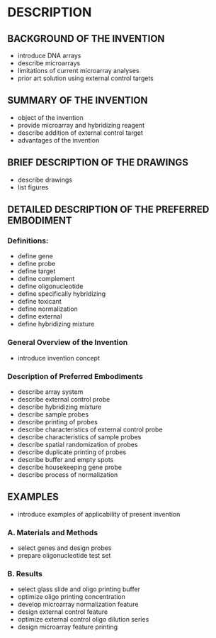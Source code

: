 # DESCRIPTION

## BACKGROUND OF THE INVENTION

- introduce DNA arrays
- describe microarrays
- limitations of current microarray analyses
- prior art solution using external control targets

## SUMMARY OF THE INVENTION

- object of the invention
- provide microarray and hybridizing reagent
- describe addition of external control target
- advantages of the invention

## BRIEF DESCRIPTION OF THE DRAWINGS

- describe drawings
- list figures

## DETAILED DESCRIPTION OF THE PREFERRED EMBODIMENT

### Definitions:

- define gene
- define probe
- define target
- define complement
- define oligonucleotide
- define specifically hybridizing
- define toxicant
- define normalization
- define external
- define hybridizing mixture

### General Overview of the Invention

- introduce invention concept

### Description of Preferred Embodiments

- describe array system
- describe external control probe
- describe hybridizing mixture
- describe sample probes
- describe printing of probes
- describe characteristics of external control probe
- describe characteristics of sample probes
- describe spatial randomization of probes
- describe duplicate printing of probes
- describe buffer and empty spots
- describe housekeeping gene probe
- describe process of normalization

## EXAMPLES

- introduce examples of applicability of present invention

### A. Materials and Methods

- select genes and design probes
- prepare oligonucleotide test set

### B. Results

- select glass slide and oligo printing buffer
- optimize oligo printing concentration
- develop microarray normalization feature
- design external control feature
- optimize external control oligo dilution series
- design microarray feature printing

